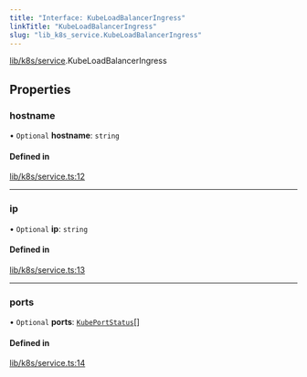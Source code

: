 ```yaml
---
title: "Interface: KubeLoadBalancerIngress"
linkTitle: "KubeLoadBalancerIngress"
slug: "lib_k8s_service.KubeLoadBalancerIngress"
---
```


[lib/k8s/service](../modules/lib_k8s_service.md).KubeLoadBalancerIngress

## Properties

### hostname

• `Optional` **hostname**: `string`

#### Defined in

[lib/k8s/service.ts:12](https://github.com/headlamp-k8s/headlamp/blob/2ce94491/frontend/src/lib/k8s/service.ts#L12)

___

### ip

• `Optional` **ip**: `string`

#### Defined in

[lib/k8s/service.ts:13](https://github.com/headlamp-k8s/headlamp/blob/2ce94491/frontend/src/lib/k8s/service.ts#L13)

___

### ports

• `Optional` **ports**: [`KubePortStatus`](lib_k8s_service.KubePortStatus.md)[]

#### Defined in

[lib/k8s/service.ts:14](https://github.com/headlamp-k8s/headlamp/blob/2ce94491/frontend/src/lib/k8s/service.ts#L14)
